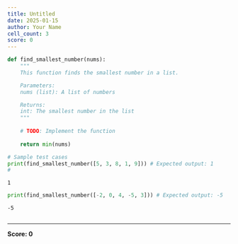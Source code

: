 ```yaml
---
title: Untitled
date: 2025-01-15
author: Your Name
cell_count: 3
score: 0
---
```


```python
def find_smallest_number(nums):
    """
    This function finds the smallest number in a list.

    Parameters:
    nums (list): A list of numbers

    Returns:
    int: The smallest number in the list
    """
    
    # TODO: Implement the function
    
    return min(nums)

# Sample test cases
print(find_smallest_number([5, 3, 8, 1, 9])) # Expected output: 1
# 
```

    1



```python
print(find_smallest_number([-2, 0, 4, -5, 3])) # Expected output: -5
```

    -5



```python

```


---
**Score: 0**
